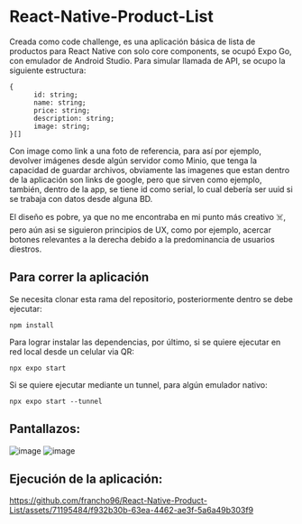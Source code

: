 # React-Native-Product-List
Creada como code challenge, es una aplicación básica de lista de productos para React Native con solo core components, se ocupó Expo Go, con emulador de Android Studio.
Para simular llamada de API, se ocupo la siguiente estructura:
```
{
      id: string;
      name: string;
      price: string;
      description: string;
      image: string;
}[]
```
Con image como link a una foto de referencia, para así por ejemplo, devolver imágenes desde algún servidor como Minio, que tenga la capacidad de guardar archivos, obviamente las imagenes que estan dentro de la aplicación son links de google, pero que sirven como ejemplo, también, dentro de la app, se tiene id como serial, lo cual debería ser uuid si se trabaja con datos desde alguna BD.

El diseño es pobre, ya que no me encontraba en mi punto más creativo ☠️, pero aún asi se siguieron principios de UX, como por ejemplo, acercar botones relevantes a la derecha debido a la predominancia de usuarios diestros.
## Para correr la aplicación
Se necesita clonar esta rama del repositorio, posteriormente dentro se debe ejecutar:
```
npm install
```
Para lograr instalar las dependencias, por último, si se quiere ejecutar en red local desde un celular via QR:
```
npx expo start
```
Si se quiere ejecutar mediante un tunnel, para algún emulador nativo:
```
npx expo start --tunnel
```
## Pantallazos:
![image](https://github.com/francho96/React-Native-Product-List/assets/71195484/bbf7fd81-0dfd-4b07-8bef-fb223bd74625)
![image](https://github.com/francho96/React-Native-Product-List/assets/71195484/32a24729-fce8-47e4-aa33-5d9f8076a426)

## Ejecución de la aplicación:


https://github.com/francho96/React-Native-Product-List/assets/71195484/f932b30b-63ea-4462-ae3f-5a6a49b303f9

